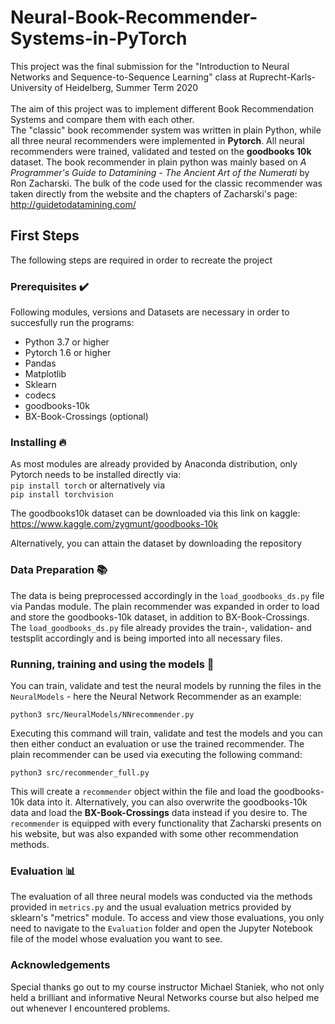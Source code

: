 # Neural-Book-Recommender-Systems-in-PyTorch

This project was the final submission for the "Introduction to Neural Networks and Sequence-to-Sequence Learning" class at Ruprecht-Karls-University of Heidelberg, Summer Term 2020 <br>
<br>
The aim of this project was to implement different Book Recommendation Systems and compare them with each other.<br>
The "classic" book recommender system was written in plain Python, while all three neural recommenders were implemented in <b>Pytorch</b>.
All neural recommenders were trained, validated and tested on the <b>goodbooks 10k</b> dataset. The book recommender in plain python was mainly based on *A Programmer's Guide to Datamining - The Ancient Art of the Numerati* by Ron Zacharski. The bulk of the code used for the classic recommender was taken directly from the website and the chapters of Zacharski's page: http://guidetodatamining.com/

## First Steps 
The following steps are required in order to recreate the project
### Prerequisites ✔️
Following modules, versions and Datasets are necessary in order to succesfully run the programs:
- Python 3.7 or higher
- Pytorch 1.6 or higher
- Pandas
- Matplotlib
- Sklearn
- codecs
- goodbooks-10k
- BX-Book-Crossings (optional) 

### Installing 🔥
As most modules are already provided by Anaconda distribution, only Pytorch needs to be installed directly via:<br>
`pip install torch`
or alternatively via<br>
`pip install torchvision`

The goodbooks10k dataset can be downloaded via this link on kaggle:
https://www.kaggle.com/zygmunt/goodbooks-10k

Alternatively, you can attain the dataset by downloading the repository

### Data Preparation 📚

The data is being preprocessed accordingly in the `load_goodbooks_ds.py` file via Pandas module. The plain recommender was expanded in order to load and store the goodbooks-10k dataset, in addition to BX-Book-Crossings. The `load_goodbooks_ds.py` file already provides the train-, validation- and testsplit accordingly and is being imported into all necessary files.  

### Running, training and using the models 🏃

You can train, validate and test the neural models by running the files in the `NeuralModels` - here the Neural Network Recommender as an example:

`python3 src/NeuralModels/NNrecommender.py`

Executing this command will train, validate and test the models and you can then either conduct an evaluation or use the trained recommender.
The plain recommender can be used via executing the following command:

`python3 src/recommender_full.py`

This will create a `recommender` object within the file and load the goodbooks-10k data into it. Alternatively, you can also overwrite the goodbooks-10k data and load the **BX-Book-Crossings** data instead if you desire to. The `recommender` is equipped with every functionality that Zacharski presents on his website, but was also expanded with some other recommendation methods.


### Evaluation 📊

The evaluation of all three neural models was conducted via the methods provided in `metrics.py` and the usual evaluation metrics provided by sklearn's "metrics" module. To access and view those evaluations, you only need to navigate to the `Evaluation` folder and open the Jupyter Notebook file of the model whose evaluation you want to see. 
 

### Acknowledgements

Special thanks go out to my course instructor Michael Staniek, who not only held a brilliant and informative Neural Networks course but also helped me out whenever I encountered problems.

